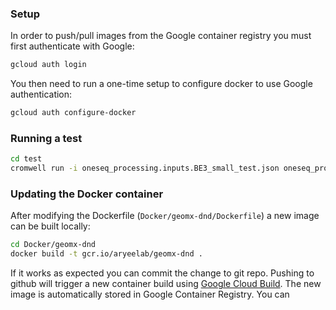 ### Setup


In order to push/pull images from the Google container registry you must first authenticate with Google:

```bash
gcloud auth login
```

You then need to run a one-time setup to configure docker to use Google authentication:

```bash
gcloud auth configure-docker
```


### Running a test

```bash
cd test
cromwell run -i oneseq_processing.inputs.BE3_small_test.json oneseq_processing.wdl 
```


### Updating the Docker container

After modifying the Dockerfile (`Docker/geomx-dnd/Dockerfile`) a new image can be built locally:

```bash
cd Docker/geomx-dnd
docker build -t gcr.io/aryeelab/geomx-dnd .
```

If it works as expected you can commit the change to git repo. Pushing to github 
will trigger a new container build using [Google Cloud Build](https://cloud.google.com/cloud-build). 
The new image is automatically stored in Google Container Registry. You can 

```bash

```
